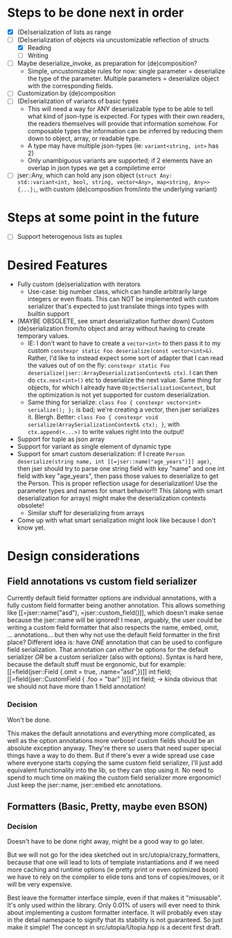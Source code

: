 # Steps to be done next in order

- [x] (De)serialization of lists as range
- [ ] (De)serialization of objects via uncustomizable reflection of structs
    - [x] Reading
    - [ ] Writing
- [ ] Maybe deserialize_invoke, as preparation for (de)composition?
    - Simple, uncustomizable rules for now: single parameter = deserialize the type of the parameter. Multiple parameters = deserialize object with the corresponding fields.
- [ ] Customization by (de)composition
- [ ] (De)serialization of variants of basic types
    - This will need a way for ANY deserializable type to be able to tell what kind of json-type is expected. For types with their own readers, the readers themselves will provide that information somehow. For composable types the information can be inferred by reducing them down to object, array, or readable type.
    - A type may have multiple json-types (ie: `variant<string, int>` has 2)
    - Only unambiguous variants are supported; if 2 elements have an overlap in json types we get a compiletime error
- [ ] jser::Any, which can hold any json object (`struct Any: std::variant<int, bool, string, vector<Any>, map<string, Any>> {...};`, with custom (de)composition from/into the underlying variant)

# Steps at some point in the future

- [ ] Support heterogenous lists as tuples

# Desired Features

- Fully custom (de)serialization with iterators
    - Use-case: big number class, which can handle arbitrarily large integers or even floats. This can NOT be implemented with custom serializer that's expected to just translate things into types with builtin support
- (MAYBE OBSOLETE, see smart deserialization further down) Custom (de)serialization from/to object and array without having to create temporary values.
    - IE: I don't want to have to create a `vector<int>` to then pass it to my custom `constexpr static Foo deserialize(const vector<int>&)`. Rather, I'd like to instead expect some sort of adapter that I can read the values out of on the fly: `constexpr static Foo deserialize(jser::ArrayDeserializationContext& ctx)`. I can then do `ctx.next<int>()` etc to deserialize the next value. Same thing for objects, for which I already have `ObjectSerializationContext`, but the optimization is not yet supported for custom deserialization.
    - Same thing for serialize: `class Foo { constexpr vector<int> serialize(); };` is bad; we're creating a vector, then jser serializes it. Blergh. Better: `class Foo { constexpr void serialize(ArraySerializationContext& ctx); }`, with `ctx.append(<...>)` to write values right into the output!
- Support for tuple as json array
- Support for variant as single element of dynamic type
- Support for smart custom deserialization: if I create `Person deserialize(string name, int [[=jser::name("age_years")]] age)`, then jser should try to parse one string field with key "name" and one int field with key "age_years", then pass those values to deserialize to get the Person. This is proper reflection usage for deserialization! Use the parameter types and names for smart behavior!!! This (along with smart deserialization for arrays) might make the deserialization contexts obsolete!
    - Similar stuff for deserializing from arrays
- Come up with what smart serialization might look like because I don't know yet.

# Design considerations

## Field annotations vs custom field serializer

Currently default field formatter options are individual annotations, with a fully custom field formatter being another annotation.
This allows something like [[=jser::name("asd"), =jser::custom_field(<formatter>)]], which doesn't make sense because the jser::name will be ignored!
I mean, arguably, the user could be writing a custom field formatter that also respects the name, embed, omit, ... annotations... but then why not use the default field formatter in the first place?
Different idea is: have _ONE_ annotation that can be used to configure field serialization. That annotation can _either_ be options for the default serializer _OR_ be a custom serializer (also with options). Syntax is hard here, because the default stuff must be ergonomic, but for example:
[[=field(jser::Field {.omit = true, .name="asd",})]] int field;
[[=field(jser::CustomField<Serializer> { .foo = "bar" })]] int field;
-> kinda obvious that we should not have more than 1 field annotation!

### Decision

Won't be done.

This makes the default annotations and everything more complicated, as well as the option annotations more verbose!
custom fields should be an absolute exception anyway.
They're there so users that need super special things have a way to do them.
But if there's ever a wide spread use case where everyone starts copying the same custom field serializer, I'll just add equivalent functionality into the lib, so they can stop using it.
No need to spend to much time on making the custom field serializer more ergonomic! Just keep the jser::name, jser::embed etc annotations.

## Formatters (Basic, Pretty, maybe even BSON)

### Decision

Doesn't have to be done right away, might be a good way to go later.

But we will not go for the idea sketched out in src/utopia/crazy_formatters, because that one will lead to lots of template instantiations and if we need more caching and runtime options (ie pretty print or even optimized bson) we have to rely on the compiler to elide tons and tons of copies/moves, or it will be very expensive.

Best leave the formatter interface simple, even if that makes it "misusable". It's only used within the library. Only 0.01% of users will ever need to think about implementing a custom formatter interface. It will probably even stay in the detail namespace to signify that its stability is not guaranteed. So just make it simple! The concept in src/utopia/Utopia.hpp is a decent first draft.
